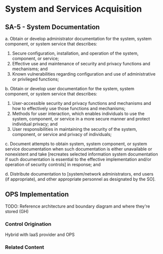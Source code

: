 # System and Services Acquisition
## SA-5 - System Documentation

a. Obtain or develop administrator documentation for the system, system component, or system service that describes:<br />
1. Secure configuration, installation, and operation of the system, component, or service; <br />
2. Effective use and maintenance of security and privacy functions and mechanisms; and<br />
3. Known vulnerabilities regarding configuration and use of administrative or privileged functions;

b. Obtain or develop user documentation for the system, system component, or system service that describes:<br />
1. User-accessible security and privacy functions and mechanisms and how to effectively use those functions and mechanisms;
2. Methods for user interaction, which enables individuals to use the system, component, or service in a more secure manner and protect individual privacy; and<br />
3. User responsibilities in maintaining the security of the system, component, or service and privacy of individuals;

c. Document attempts to obtain system, system component, or system service documentation when such documentation is either unavailable or nonexistent and take [recreates selected information system documentation if such documentation is essential to the effective implementation and/or operation of security controls] in response; and

d. Distribute documentation to [system/network administrators, end users (if appropriate), and other appropriate personnel as designated by the SO].

## OPS Implementation

TODO: Reference architecture and boundary diagram and where they're stored (GH)

### Control Origination

Hybrid with IaaS provider and OPS

### Related Content
